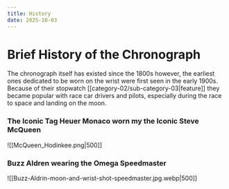 ```yaml
---
title: History
date: 2025-10-03
---
```

# Brief History of the Chronograph

The chronograph itself has existed since the 1800s however, the earliest ones dedicated to be worn on the wrist were first seen in the early 1900s. Because of their stopwatch [[category-02/sub-category-03|feature]] they became popular with race car drivers and pilots, especially during the race to space and landing on the moon. 

### The Iconic Tag Heuer Monaco worn my the Iconic Steve McQueen
![[McQueen_Hodinkee.png|500]]

### Buzz Aldren wearing the Omega Speedmaster
![[Buzz-Aldrin-moon-and-wrist-shot-speedmaster.jpg.webp|500]]

